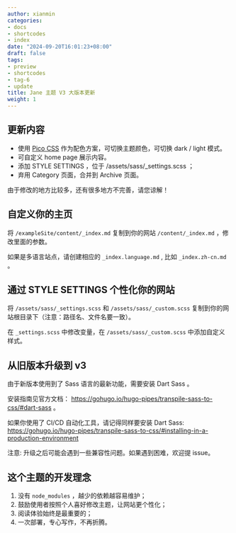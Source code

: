 ```yaml
---
author: xianmin
categories:
- docs
- shortcodes
- index
date: "2024-09-20T16:01:23+08:00"
draft: false
tags:
- preview
- shortcodes
- tag-6
- update
title: Jane 主题 V3 大版本更新
weight: 1
---
```


## 更新内容
- 使用 [Pico CSS](https://picocss.com/) 作为配色方案，可切换主题颜色，可切换 dark / light 模式。
- 可自定义 home page 展示内容。
- 添加 STYLE SETTINGS ，位于 /assets/sass/_settings.scss ；
- 弃用 Category 页面，合并到 Archive 页面。

由于修改的地方比较多，还有很多地方不完善，请您谅解！

<!--more-->

## 自定义你的主页
将 `/exampleSite/content/_index.md` 复制到你的网站 `/content/_index.md` ，修改里面的参数。

如果是多语言站点，请创建相应的 `_index.language.md` , 比如 `_index.zh-cn.md` 。

## 通过 STYLE SETTINGS 个性化你的网站
将 `/assets/sass/_settings.scss` 和 `/assets/sass/_custom.scss` 复制到你的网站根目录下（注意：路径名、文件名要一致）。

在 `_settings.scss` 中修改变量，在 `/assets/sass/_custom.scss` 中添加自定义样式。


## 从旧版本升级到 v3
由于新版本使用到了 Sass 语言的最新功能，需要安装 Dart Sass 。

安装指南见官方文档： https://gohugo.io/hugo-pipes/transpile-sass-to-css/#dart-sass 。

如果你使用了 CI/CD 自动化工具，请记得同样要安装 Dart Sass: https://gohugo.io/hugo-pipes/transpile-sass-to-css/#installing-in-a-production-environment

注意: 升级之后可能会遇到一些兼容性问题。如果遇到困难，欢迎提 issue。

## 这个主题的开发理念
1. 没有 `node_modules` ，越少的依赖越容易维护；
2. 鼓励使用者按照个人喜好修改主题，让网站更个性化；
3. 阅读体验始终是最重要的；
4. 一次部署，专心写作，不再折腾。
